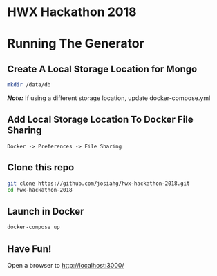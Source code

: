 # HWX Hackathon 2018

# Running The Generator

## Create A Local Storage Location for Mongo
``` bash
mkdir /data/db
```

**_Note:_** If using a different storage location, update docker-compose.yml

## Add Local Storage Location To Docker File Sharing

```
Docker -> Preferences -> File Sharing
```

## Clone this repo
``` bash
git clone https://github.com/josiahg/hwx-hackathon-2018.git
cd hwx-hackathon-2018
```

## Launch in Docker
``` bash
docker-compose up
```

## Have Fun!

Open a browser to [<http://localhost:3000/>](http://localhost:3000/)